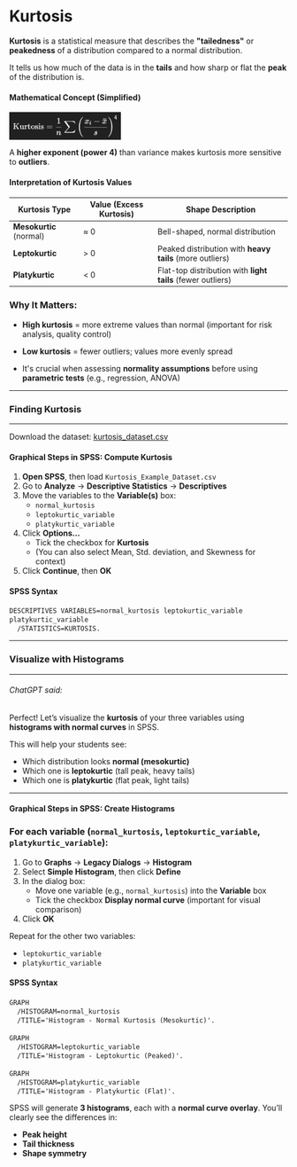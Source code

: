 # Kurtosis

**Kurtosis** is a statistical measure that describes the **"tailedness"** or **peakedness** of a distribution compared to a normal distribution.

It tells us how much of the data is in the **tails** and how sharp or flat the **peak** of the distribution is.

#### Mathematical Concept (Simplified)

<img src="./../../images/image-20250711220438135.png" width=40% align ="center">

A **higher exponent (power 4)** than variance makes kurtosis more sensitive to **outliers**.

#### Interpretation of Kurtosis Values

| **Kurtosis Type**       | **Value (Excess Kurtosis)** | **Shape Description**                                       |
| ----------------------- | --------------------------- | ----------------------------------------------------------- |
| **Mesokurtic** (normal) | ≈ 0                         | Bell-shaped, normal distribution                            |
| **Leptokurtic**         | > 0                         | Peaked distribution with **heavy tails** (more outliers)    |
| **Platykurtic**         | < 0                         | Flat-top distribution with **light tails** (fewer outliers) |

### Why It Matters:

- **High kurtosis** = more extreme values than normal (important for risk analysis, quality control)

- **Low kurtosis** = fewer outliers; values more evenly spread

- It's crucial when assessing **normality assumptions** before using **parametric tests** (e.g., regression, ANOVA)

  

***

### Finding Kurtosis

***

Download the dataset:
 [kurtosis_dataset.csv](.././datasets/kurtosis_dataset.csv) 

#### **Graphical Steps in SPSS: Compute Kurtosis**

1. **Open SPSS**, then load `Kurtosis_Example_Dataset.csv`
2. Go to **Analyze** → **Descriptive Statistics** → **Descriptives**
3. Move the variables to the **Variable(s)** box:
   - `normal_kurtosis`
   - `leptokurtic_variable`
   - `platykurtic_variable`
4. Click **Options…**
   - Tick the checkbox for **Kurtosis**
   - (You can also select Mean, Std. deviation, and Skewness for context)
5. Click **Continue**, then **OK**

#### SPSS Syntax

```spss
DESCRIPTIVES VARIABLES=normal_kurtosis leptokurtic_variable platykurtic_variable
  /STATISTICS=KURTOSIS.
```



***

### Visualize with Histograms

***

###### ChatGPT said:

Perfect! Let’s visualize the **kurtosis** of your three variables using **histograms with normal curves** in SPSS.

This will help your students see:

- Which distribution looks **normal (mesokurtic)**
- Which one is **leptokurtic** (tall peak, heavy tails)
- Which one is **platykurtic** (flat peak, light tails)

------

#### Graphical Steps in SPSS: Create Histograms

### For each variable (`normal_kurtosis`, `leptokurtic_variable`, `platykurtic_variable`):

1. Go to **Graphs** → **Legacy Dialogs** → **Histogram**
2. Select **Simple Histogram**, then click **Define**
3. In the dialog box:
   - Move one variable (e.g., `normal_kurtosis`) into the **Variable** box
   - Tick the checkbox **Display normal curve** (important for visual comparison)
4. Click **OK**

Repeat for the other two variables:

- `leptokurtic_variable`
- `platykurtic_variable`

#### SPSS Syntax

```spss
GRAPH
  /HISTOGRAM=normal_kurtosis
  /TITLE='Histogram - Normal Kurtosis (Mesokurtic)'.

GRAPH
  /HISTOGRAM=leptokurtic_variable
  /TITLE='Histogram - Leptokurtic (Peaked)'.

GRAPH
  /HISTOGRAM=platykurtic_variable
  /TITLE='Histogram - Platykurtic (Flat)'.

```

SPSS will generate **3 histograms**, each with a **normal curve overlay**. You’ll clearly see the differences in:

- **Peak height**
- **Tail thickness**
- **Shape symmetry**
